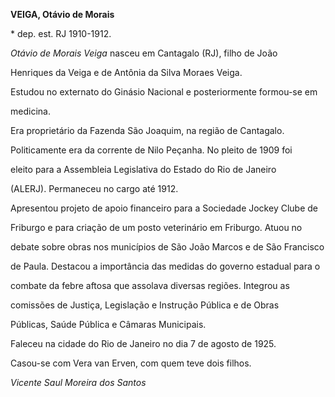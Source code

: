 **VEIGA, Otávio de Morais**



\* dep. est. RJ 1910-1912.



*Otávio de Morais Veiga* nasceu em Cantagalo (RJ), filho de João

Henriques da Veiga e de Antônia da Silva Moraes Veiga.



Estudou no externato do Ginásio Nacional e posteriormente formou-se em

medicina.



Era proprietário da Fazenda São Joaquim, na região de Cantagalo.



Politicamente era da corrente de Nilo Peçanha. No pleito de 1909 foi

eleito para a Assembleia Legislativa do Estado do Rio de Janeiro

(ALERJ). Permaneceu no cargo até 1912.



Apresentou projeto de apoio financeiro para a Sociedade Jockey Clube de

Friburgo e para criação de um posto veterinário em Friburgo. Atuou no

debate sobre obras nos municípios de São João Marcos e de São Francisco

de Paula. Destacou a importância das medidas do governo estadual para o

combate da febre aftosa que assolava diversas regiões. Integrou as

comissões de Justiça, Legislação e Instrução Pública e de Obras

Públicas, Saúde Pública e Câmaras Municipais.



Faleceu na cidade do Rio de Janeiro no dia 7 de agosto de 1925.



Casou-se com Vera van Erven, com quem teve dois filhos.



*Vicente Saul Moreira dos Santos*




